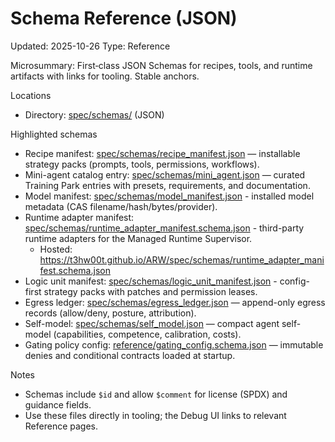 # Schema Reference (JSON)
Updated: 2025-10-26
Type: Reference

Microsummary: First‑class JSON Schemas for recipes, tools, and runtime artifacts with links for tooling. Stable anchors.

Locations
- Directory: [spec/schemas/](https://github.com/t3hw00t/ARW/tree/main/spec/schemas) (JSON)

Highlighted schemas
- Recipe manifest: [spec/schemas/recipe_manifest.json](https://github.com/t3hw00t/ARW/blob/main/spec/schemas/recipe_manifest.json) — installable strategy packs (prompts, tools, permissions, workflows).
- Mini-agent catalog entry: [spec/schemas/mini_agent.json](https://github.com/t3hw00t/ARW/blob/main/spec/schemas/mini_agent.json) — curated Training Park entries with presets, requirements, and documentation.
- Model manifest: [spec/schemas/model_manifest.json](https://github.com/t3hw00t/ARW/blob/main/spec/schemas/model_manifest.json) - installed model metadata (CAS filename/hash/bytes/provider).
- Runtime adapter manifest: [spec/schemas/runtime_adapter_manifest.schema.json](https://github.com/t3hw00t/ARW/blob/main/spec/schemas/runtime_adapter_manifest.schema.json) - third-party runtime adapters for the Managed Runtime Supervisor.
  - Hosted: https://t3hw00t.github.io/ARW/spec/schemas/runtime_adapter_manifest.schema.json
- Logic unit manifest: [spec/schemas/logic_unit_manifest.json](https://github.com/t3hw00t/ARW/blob/main/spec/schemas/logic_unit_manifest.json) - config-first strategy packs with patches and permission leases.
- Egress ledger: [spec/schemas/egress_ledger.json](https://github.com/t3hw00t/ARW/blob/main/spec/schemas/egress_ledger.json) — append-only egress records (allow/deny, posture, attribution).
- Self-model: [spec/schemas/self_model.json](https://github.com/t3hw00t/ARW/blob/main/spec/schemas/self_model.json) — compact agent self-model (capabilities, competence, calibration, costs).
- Gating policy config: [reference/gating_config.schema.json](gating_config.schema.json) — immutable denies and conditional contracts loaded at startup.

Notes
- Schemas include `$id` and allow `$comment` for license (SPDX) and guidance fields.
- Use these files directly in tooling; the Debug UI links to relevant Reference pages.
